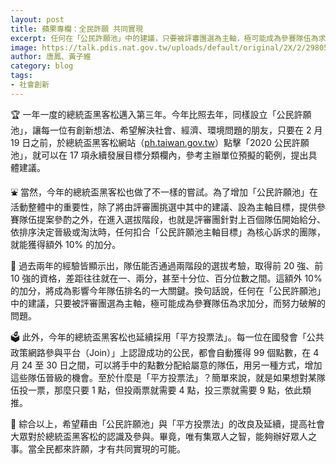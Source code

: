 ```yaml
---
layout: post
title: 蘋果專欄：全民許願 共同實現
excerpt: 任何在「公民許願池」中的建議，只要被評審團選為主軸，極可能成為參賽隊伍為求加分，而努力破解的問題。
image: https://talk.pdis.nat.gov.tw/uploads/default/original/2X/2/29805f2cc27cdd3a5f1f3c9b927233158f285cdc.png
author: 唐鳳、黃子維
category: blog
tags:
- 社會創新
---
```


🏆 一年一度的總統盃黑客松邁入第三年。今年比照去年，同樣設立「公民許願池」，讓每一位有創新想法、希望解決社會、經濟、環境問題的朋友，只要在 2 月 19 日之前，於總統盃黑客松網站（[ph.taiwan.gov.tw](https://presidential-hackathon.taiwan.gov.tw/)）點擊「2020 公民許願池」，就可以在 17 項永續發展目標分類欄內，參考主辦單位預擬的範例，提出具體建議。

⛲ 當然，今年的總統盃黑客松也做了不一樣的嘗試。為了增加「公民許願池」在活動整體中的重要性，除了將由評審團挑選中其中的建議、設為主軸目標，提供參賽隊伍提案參酌之外，在進入選拔階段，也就是評審團針對上百個隊伍開始給分、依排序決定晉級或淘汰時，任何扣合「公民許願池主軸目標」為核心訴求的團隊，就能獲得額外 10% 的加分。

🎯 過去兩年的經驗皆顯示出，隊伍能否通過兩階段的選拔考驗，取得前 20 強、前 10 強的資格，差距往往就在一、兩分，甚至十分位、百分位數之間。這額外 10% 的加分，將成為影響今年隊伍排名的一大關鍵。換句話說，任何在「公民許願池」中的建議，只要被評審團選為主軸，極可能成為參賽隊伍為求加分，而努力破解的問題。

🗳️ 此外，今年的總統盃黑客松也延續採用「平方投票法」。每一位在國發會「公共政策網路參與平台（Join）」上認證成功的公民，都會自動獲得 99 個點數，在 4 月 24 至 30 日之間，可以將手中的點數分配給屬意的隊伍，用另一種方式，增加這些隊伍晉級的機會。至於什麼是「平方投票法」？簡單來說，就是如果想對某隊伍投一票，那麼只要 1 點，但投兩票就需要 4 點，投三票就需要 9 點，依此類推。

🚸 綜合以上，希望藉由「公民許願池」與「平方投票法」的改良及延續，提高社會大眾對於總統盃黑客松的認識及參與。畢竟，唯有集眾人之智，能夠辦好眾人之事。當全民都來許願，才有共同實現的可能。
